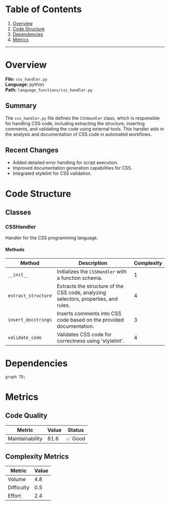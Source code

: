 # Table of Contents

1. [Overview](#overview)
2. [Code Structure](#code-structure)
3. [Dependencies](#dependencies)
4. [Metrics](#metrics)

---

# Overview

**File:** `css_handler.py`  
**Language:** python  
**Path:** `language_functions/css_handler.py`  

## Summary

The `css_handler.py` file defines the `CSSHandler` class, which is responsible for handling CSS code, including extracting the structure, inserting comments, and validating the code using external tools. This handler aids in the analysis and documentation of CSS code in automated workflows.

## Recent Changes

- Added detailed error handling for script execution.
- Improved documentation generation capabilities for CSS.
- Integrated stylelint for CSS validation.


# Code Structure

## Classes

### CSSHandler

Handler for the CSS programming language.

#### Methods

| Method | Description | Complexity |
|--------|-------------|------------|
| `__init__` | Initializes the `CSSHandler` with a function schema. | 1 |
| `extract_structure` | Extracts the structure of the CSS code, analyzing selectors, properties, and rules. | 4 |
| `insert_docstrings` | Inserts comments into CSS code based on the provided documentation. | 3 |
| `validate_code` | Validates CSS code for correctness using 'stylelint'. | 4 |


# Dependencies

```mermaid
graph TD;
```

# Metrics

## Code Quality

| Metric | Value | Status |
|--------|-------|--------|
| Maintainability | 81.6 | ✅ Good |
## Complexity Metrics

| Metric | Value |
|--------|--------|
| Volume | 4.8 |
| Difficulty | 0.5 |
| Effort | 2.4 |